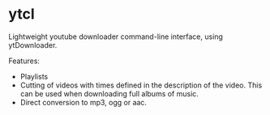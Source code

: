# ytcl
Lightweight youtube downloader command-line interface, using ytDownloader.

Features:
- Playlists
- Cutting of videos with times defined in the description of the video. 
  This can be used when downloading full albums of music.
- Direct conversion to mp3, ogg or aac.
